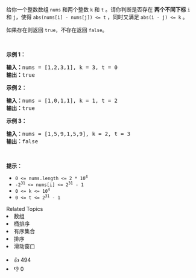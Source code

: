<p>给你一个整数数组 <code>nums</code> 和两个整数 <code>k</code> 和 <code>t</code> 。请你判断是否存在 <b>两个不同下标</b> <code>i</code> 和 <code>j</code>，使得 <code>abs(nums[i] - nums[j]) <= t</code> ，同时又满足 <code>abs(i - j) <= k</code><em> </em>。</p>

<p>如果存在则返回 <code>true</code>，不存在返回 <code>false</code>。</p>

<p> </p>

<p><strong>示例 1：</strong></p>

<pre>
<strong>输入：</strong>nums = [1,2,3,1], k<em> </em>= 3, t = 0
<strong>输出：</strong>true</pre>

<p><strong>示例 2：</strong></p>

<pre>
<strong>输入：</strong>nums = [1,0,1,1], k<em> </em>=<em> </em>1, t = 2
<strong>输出：</strong>true</pre>

<p><strong>示例 3：</strong></p>

<pre>
<strong>输入：</strong>nums = [1,5,9,1,5,9], k = 2, t = 3
<strong>输出：</strong>false</pre>

<p> </p>

<p><strong>提示：</strong></p>

<ul>
	<li><code>0 <= nums.length <= 2 * 10<sup>4</sup></code></li>
	<li><code>-2<sup>31</sup> <= nums[i] <= 2<sup>31</sup> - 1</code></li>
	<li><code>0 <= k <= 10<sup>4</sup></code></li>
	<li><code>0 <= t <= 2<sup>31</sup> - 1</code></li>
</ul>
<div><div>Related Topics</div><div><li>数组</li><li>桶排序</li><li>有序集合</li><li>排序</li><li>滑动窗口</li></div></div><br><div><li>👍 494</li><li>👎 0</li></div>